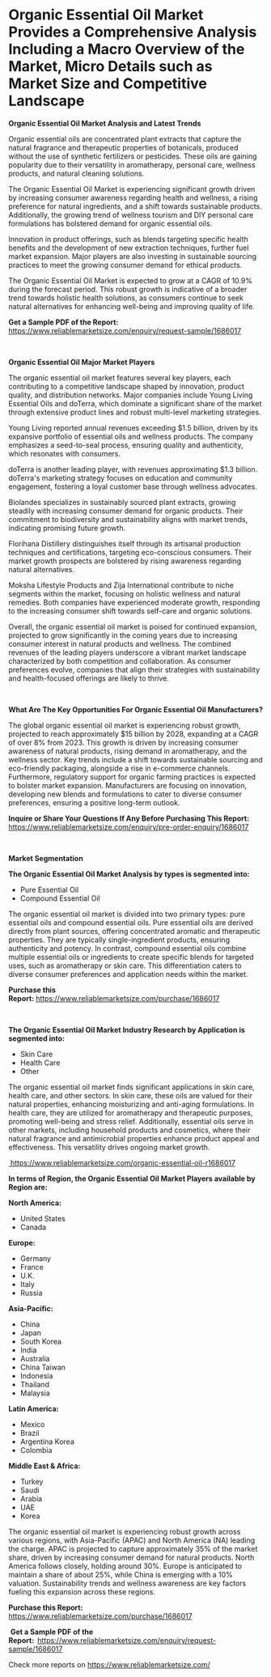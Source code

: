 <p><h1>Organic Essential Oil Market Provides a Comprehensive Analysis Including a Macro Overview of the Market, Micro Details such as Market Size and Competitive Landscape</h1></p><p><strong>Organic Essential Oil Market Analysis and Latest Trends</strong></p>
<p><p>Organic essential oils are concentrated plant extracts that capture the natural fragrance and therapeutic properties of botanicals, produced without the use of synthetic fertilizers or pesticides. These oils are gaining popularity due to their versatility in aromatherapy, personal care, wellness products, and natural cleaning solutions.</p><p>The Organic Essential Oil Market is experiencing significant growth driven by increasing consumer awareness regarding health and wellness, a rising preference for natural ingredients, and a shift towards sustainable products. Additionally, the growing trend of wellness tourism and DIY personal care formulations has bolstered demand for organic essential oils. </p><p>Innovation in product offerings, such as blends targeting specific health benefits and the development of new extraction techniques, further fuel market expansion. Major players are also investing in sustainable sourcing practices to meet the growing consumer demand for ethical products. </p><p>The Organic Essential Oil Market is expected to grow at a CAGR of 10.9% during the forecast period. This robust growth is indicative of a broader trend towards holistic health solutions, as consumers continue to seek natural alternatives for enhancing well-being and improving quality of life.</p></p>
<p><strong>Get a Sample PDF of the Report:&nbsp;</strong> <a href="https://www.reliablemarketsize.com/enquiry/request-sample/1686017?utm_campaign=3220&utm_medium=2&utm_source=Github&utm_content=ia&utm_term=24032025&utm_id=organic-essential-oil">https://www.reliablemarketsize.com/enquiry/request-sample/1686017</a></p>
<p>&nbsp;</p>
<p><strong>Organic Essential Oil Major Market Players</strong></p>
<p><p>The organic essential oil market features several key players, each contributing to a competitive landscape shaped by innovation, product quality, and distribution networks. Major companies include Young Living Essential Oils and doTerra, which dominate a significant share of the market through extensive product lines and robust multi-level marketing strategies. </p><p>Young Living reported annual revenues exceeding $1.5 billion, driven by its expansive portfolio of essential oils and wellness products. The company emphasizes a seed-to-seal process, ensuring quality and authenticity, which resonates with consumers.</p><p>doTerra is another leading player, with revenues approximating $1.3 billion. doTerra's marketing strategy focuses on education and community engagement, fostering a loyal customer base through wellness advocates.</p><p>Biolandes specializes in sustainably sourced plant extracts, growing steadily with increasing consumer demand for organic products. Their commitment to biodiversity and sustainability aligns with market trends, indicating promising future growth.</p><p>Florihana Distillery distinguishes itself through its artisanal production techniques and certifications, targeting eco-conscious consumers. Their market growth prospects are bolstered by rising awareness regarding natural alternatives.</p><p>Moksha Lifestyle Products and Zija International contribute to niche segments within the market, focusing on holistic wellness and natural remedies. Both companies have experienced moderate growth, responding to the increasing consumer shift towards self-care and organic solutions.</p><p>Overall, the organic essential oil market is poised for continued expansion, projected to grow significantly in the coming years due to increasing consumer interest in natural products and wellness. The combined revenues of the leading players underscore a vibrant market landscape characterized by both competition and collaboration. As consumer preferences evolve, companies that align their strategies with sustainability and health-focused offerings are likely to thrive.</p></p>
<p>&nbsp;</p>
<p><strong>What Are The Key Opportunities For Organic Essential Oil Manufacturers?</strong></p>
<p><p>The global organic essential oil market is experiencing robust growth, projected to reach approximately $15 billion by 2028, expanding at a CAGR of over 8% from 2023. This growth is driven by increasing consumer awareness of natural products, rising demand in aromatherapy, and the wellness sector. Key trends include a shift towards sustainable sourcing and eco-friendly packaging, alongside a rise in e-commerce channels. Furthermore, regulatory support for organic farming practices is expected to bolster market expansion. Manufacturers are focusing on innovation, developing new blends and formulations to cater to diverse consumer preferences, ensuring a positive long-term outlook.</p></p>
<p><strong>Inquire or Share Your Questions If Any Before Purchasing This Report:</strong> <a href="https://www.reliablemarketsize.com/enquiry/pre-order-enquiry/1686017?utm_campaign=3220&utm_medium=2&utm_source=Github&utm_content=ia&utm_term=24032025&utm_id=organic-essential-oil">https://www.reliablemarketsize.com/enquiry/pre-order-enquiry/1686017</a></p>
<p>&nbsp;</p>
<p><strong>Market Segmentation</strong></p>
<p><strong>The Organic Essential Oil Market Analysis by types is segmented into:</strong></p>
<p><ul><li>Pure Essential Oil</li><li>Compound Essential Oil</li></ul></p>
<p><p>The organic essential oil market is divided into two primary types: pure essential oils and compound essential oils. Pure essential oils are derived directly from plant sources, offering concentrated aromatic and therapeutic properties. They are typically single-ingredient products, ensuring authenticity and potency. In contrast, compound essential oils combine multiple essential oils or ingredients to create specific blends for targeted uses, such as aromatherapy or skin care. This differentiation caters to diverse consumer preferences and application needs within the market.</p></p>
<p><strong>Purchase this Report:&nbsp;</strong><a href="https://www.reliablemarketsize.com/purchase/1686017?utm_campaign=3220&utm_medium=2&utm_source=Github&utm_content=ia&utm_term=24032025&utm_id=organic-essential-oil">https://www.reliablemarketsize.com/purchase/1686017</a></p>
<p>&nbsp;</p>
<p><strong>The Organic Essential Oil Market Industry Research by Application is segmented into:</strong></p>
<p><ul><li>Skin Care</li><li>Health Care</li><li>Other</li></ul></p>
<p><p>The organic essential oil market finds significant applications in skin care, health care, and other sectors. In skin care, these oils are valued for their natural properties, enhancing moisturizing and anti-aging formulations. In health care, they are utilized for aromatherapy and therapeutic purposes, promoting well-being and stress relief. Additionally, essential oils serve in other markets, including household products and cosmetics, where their natural fragrance and antimicrobial properties enhance product appeal and effectiveness. This versatility drives ongoing market growth.</p></p>
<p><a href="https://www.reliablemarketsize.com/organic-essential-oil-r1686017?utm_campaign=3220&utm_medium=2&utm_source=Github&utm_content=ia&utm_term=24032025&utm_id=organic-essential-oil">&nbsp;https://www.reliablemarketsize.com/organic-essential-oil-r1686017</a></p>
<p><strong>In terms of Region, the Organic Essential Oil Market Players available by Region are:</strong></p>
<p>
    <p> <strong> North America: </strong>
        <ul>
            <li>United States</li>
            <li>Canada</li>
        </ul>
        </p> 
    <p> <strong> Europe: </strong>
        <ul>
            <li>Germany</li>
            <li>France</li>
            <li>U.K.</li>
            <li>Italy</li>
            <li>Russia</li>
        </ul>
        </p> 
    <p> <strong> Asia-Pacific: </strong>
        <ul>
            <li>China</li>
            <li>Japan</li>
            <li>South Korea</li>
            <li>India</li>
            <li>Australia</li>
            <li>China Taiwan</li>
            <li>Indonesia</li>
            <li>Thailand</li>
            <li>Malaysia</li>
        </ul>
        </p> 
    <p> <strong> Latin America: </strong>
        <ul>
            <li>Mexico</li>
            <li>Brazil</li>
            <li>Argentina Korea</li>
            <li>Colombia</li>
        </ul>
        </p> 
    <p> <strong> Middle East & Africa: </strong>
        <ul>
            <li>Turkey</li>
            <li>Saudi</li>
            <li>Arabia</li>
            <li>UAE</li>
            <li>Korea</li>
        </ul>
    </p>
    </p>
<p><p>The organic essential oil market is experiencing robust growth across various regions, with Asia-Pacific (APAC) and North America (NA) leading the charge. APAC is projected to capture approximately 35% of the market share, driven by increasing consumer demand for natural products. North America follows closely, holding around 30%. Europe is anticipated to maintain a share of about 25%, while China is emerging with a 10% valuation. Sustainability trends and wellness awareness are key factors fueling this expansion across these regions.</p></p>
<p><strong>Purchase this Report: </strong><a href="https://www.reliablemarketsize.com/purchase/1686017?utm_campaign=3220&utm_medium=2&utm_source=Github&utm_content=ia&utm_term=24032025&utm_id=organic-essential-oil">https://www.reliablemarketsize.com/purchase/1686017</a></p>
<p>&nbsp;<strong>Get a Sample PDF of the Report:&nbsp;&nbsp;</strong><a href="https://www.reliablemarketsize.com/enquiry/request-sample/1686017?utm_campaign=3220&utm_medium=2&utm_source=Github&utm_content=ia&utm_term=24032025&utm_id=organic-essential-oil">https://www.reliablemarketsize.com/enquiry/request-sample/1686017</a></p>
<p><strong></strong></p>
<p>Check more reports on <a href="https://www.reliablemarketsize.com/?utm_campaign=3220&utm_medium=2&utm_source=Github&utm_content=ia&utm_term=24032025&utm_id=organic-essential-oil">https://www.reliablemarketsize.com/</a></p>